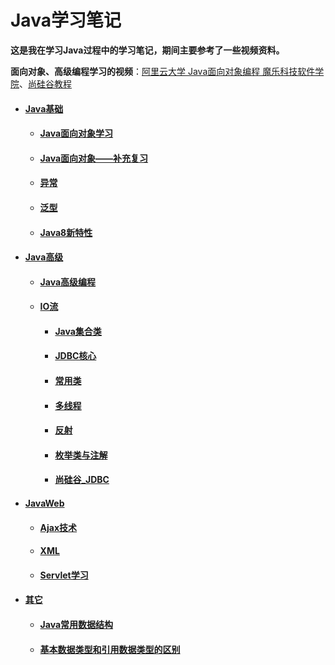 # Java学习笔记

**这是我在学习Java过程中的学习笔记，期间主要参考了一些视频资料。**

**面向对象、高级编程学习的视频**：[阿里云大学 Java面向对象编程 魔乐科技软件学院](https://developer.aliyun.com/course/1011)、[尚硅谷教程](http://www.atguigu.com/)

* #### [Java基础]()

  * #### [Java面向对象学习](Java面向对象学习.md)

  * #### [Java面向对象——补充复习](Java面向对象——补充复习.md)
  
  * #### [异常](异常.md)
  
  * #### [泛型](泛型.md)
  
  * #### [Java8新特性](Java8新特性.md)
  
* #### [Java高级]()

  * #### [Java高级编程](Java高级编程.md)

  * #### [IO流](IO流.md)
  
  
    * #### [Java集合类](Java集合类.md)
  
  
    * #### [JDBC核心](JDBC核心.md)
  
  
    * #### [常用类](常用类.md)
  
  
    * #### [多线程](多线程.md)
  
  
    * #### [反射](反射.md)
  
  
    * #### [枚举类与注解](枚举类与注解.md)
  
  
    * #### [尚硅谷_JDBC](尚硅谷_JDBC.md)
  


* #### [JavaWeb]()

  * #### [Ajax技术](Ajax技术.md)

  * #### [XML](XML.md)

  * #### [Servlet学习](Servlet学习.md)

* #### [其它]()


  * #### [Java常用数据结构](Java常用数据结构.md)

  * #### [基本数据类型和引用数据类型的区别](基本数据类型和引用数据类型的区别.md)




